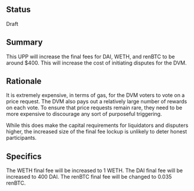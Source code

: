## Status

Draft

## Summary

This UPP will increase the final fees for DAI, WETH, and renBTC to be around $400. This will increase the cost of initiating disputes for the DVM.

## Rationale

It is extremely expensive, in terms of gas, for the DVM voters to vote on a price request. The DVM also pays out a relatively large number of rewards on each vote.
To ensure that price requests remain rare, they need to be more expensive to discourage any sort of purposeful triggering.

While this does make the capital requirements for liquidators and disputers higher, the increased size of the final fee lockup is unlikely to deter honest participants.

## Specifics

The WETH final fee will be increased to 1 WETH.
The DAI final fee will be increased to 400 DAI.
The renBTC final fee will be changed to 0.035 renBTC.
